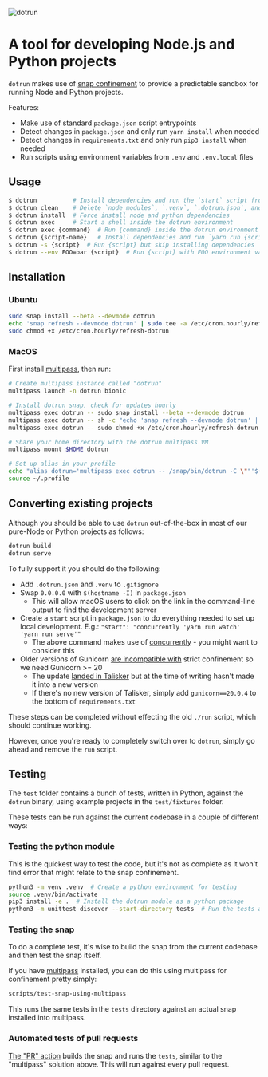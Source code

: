 ![dotrun](https://assets.ubuntu.com/v1/9dcb3655-dotrun.png?w=200)

# A tool for developing Node.js and Python projects

`dotrun` makes use of [snap confinement](https://snapcraft.io/docs/snap-confinement) to provide a predictable sandbox for running Node and Python projects.

Features:

- Make use of standard `package.json` script entrypoints
- Detect changes in `package.json` and only run `yarn install` when needed
- Detect changes in `requirements.txt` and only run `pip3 install` when needed
- Run scripts using environment variables from `.env` and `.env.local` files

## Usage

``` bash
$ dotrun          # Install dependencies and run the `start` script from package.json
$ dotrun clean    # Delete `node_modules`, `.venv`, `.dotrun.json`, and run `yarn run clean`
$ dotrun install  # Force install node and python dependencies
$ dotrun exec     # Start a shell inside the dotrun environment
$ dotrun exec {command}  # Run {command} inside the dotrun environment
$ dotrun {script-name}   # Install dependencies and run `yarn run {script-name}`
$ dotrun -s {script}  # Run {script} but skip installing dependencies
$ dotrun --env FOO=bar {script}  # Run {script} with FOO environment variable
```

## Installation

### Ubuntu

``` bash
sudo snap install --beta --devmode dotrun
echo 'snap refresh --devmode dotrun' | sudo tee -a /etc/cron.hourly/refresh-dotrun
sudo chmod +x /etc/cron.hourly/refresh-dotrun
```

### MacOS

First install [multipass](https://multipass.run/), then run:

``` bash
# Create multipass instance called "dotrun"
multipass launch -n dotrun bionic

# Install dotrun snap, check for updates hourly
multipass exec dotrun -- sudo snap install --beta --devmode dotrun
multipass exec dotrun -- sh -c "echo 'snap refresh --devmode dotrun' | sudo tee -a /etc/cron.hourly/refresh-dotrun"
multipass exec dotrun -- sudo chmod +x /etc/cron.hourly/refresh-dotrun

# Share your home directory with the dotrun multipass VM
multipass mount $HOME dotrun

# Set up alias in your profile
echo "alias dotrun='multipass exec dotrun -- /snap/bin/dotrun -C \""'$(pwd)'"\"'" >> ~/.profile
source ~/.profile
```

## Converting existing projects

Although you should be able to use `dotrun` out-of-the-box in most of our pure-Node or Python projects as follows:

``` bash
dotrun build
dotrun serve
```

To fully support it you should do the following:

- Add `.dotrun.json` and `.venv` to `.gitignore`
- Swap `0.0.0.0` with `$(hostname -I)` in `package.json`
  - This will allow macOS users to click on the link in the command-line output to find the development server
- Create a `start` script in `package.json` to do everything needed to set up local development. E.g.:
  `"start": "concurrently 'yarn run watch' 'yarn run serve'"`
  - The above command makes use of [concurrently](https://www.npmjs.com/package/concurrently) - you might want to consider this
- Older versions of Gunicorn [are incompatible with](https://forum.snapcraft.io/t/problems-packaging-app-that-uses-gunicorn/11749) strict confinement so we need Gunicorn >= 20
  - The update [landed in Talisker](https://github.com/canonical-ols/talisker/pull/502) but at the time of writing hasn't made it into a new version
  - If there's no new version of Talisker, simply add `gunicorn==20.0.4` to the bottom of `requirements.txt`

These steps can be completed without effecting the old `./run` script, which should continue working.

However, once you're ready to completely switch over to `dotrun`, simply go ahead and remove the `run` script.

## Testing

The `test` folder contains a bunch of tests, written in Python, against the `dotrun` binary, using example projects in the `test/fixtures` folder.

These tests can be run against the current codebase in a couple of different ways:

### Testing the python module

This is the quickest way to test the code, but it's not as complete as it won't find error that might relate to the snap confinement.

``` bash
python3 -m venv .venv  # Create a python environment for testing
source .venv/bin/activate
pip3 install -e .  # Install the dotrun module as a python package
python3 -m unittest discover --start-directory tests  # Run the tests against the installed python package
```

### Testing the snap

To do a complete test, it's wise to build the snap from the current codebase and then test the snap itself.

If you have [multipass](https://multipass.run/) installed, you can do this using multipass for confinement pretty simply:

``` bash
scripts/test-snap-using-multipass
```

This runs the same tests in the `tests` directory against an actual snap installed into multipass.


### Automated tests of pull requests

[The "PR" action](.github/workflows/pr.yml) builds the snap and runs the `tests`, similar to the "multipass" solution above. This will run against every pull request.
